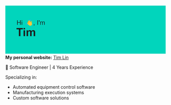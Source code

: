 ![alt text](header.png "Title")
**My personal website:**  [Tim Lin](https://huienlin-resume.vercel.app/)

🚀 Software Engineer | 4 Years Experience

Specializing in:
- Automated equipment control software
- Manufacturing execution systems
- Custom software solutions